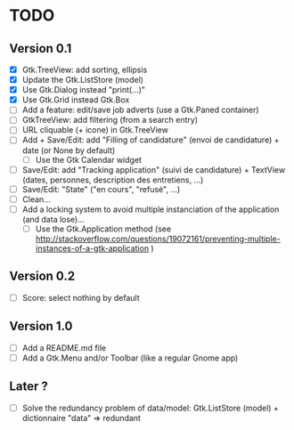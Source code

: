 # TODO

## Version 0.1

- [x] Gtk.TreeView: add sorting, ellipsis
- [x] Update the Gtk.ListStore (model)
- [x] Use Gtk.Dialog instead "print(...)"
- [x] Use Gtk.Grid instead Gtk.Box
- [ ] Add a feature: edit/save job adverts (use a Gtk.Paned container)
- [ ] GtkTreeView: add filtering (from a search entry)
- [ ] URL cliquable (+ icone) in Gtk.TreeView
- [ ] Add + Save/Edit: add "Filling of candidature" (envoi de candidature) + date (or None by default)
    - [ ] Use the Gtk Calendar widget
- [ ] Save/Edit: add "Tracking application" (suivi de candidature) + TextView (dates, personnes, description des entretiens, ...)
- [ ] Save/Edit: "State" ("en cours", "refusé", ...)
- [ ] Clean...
- [ ] Add a locking system to avoid multiple instanciation of the application (and data lose)...
    - [ ] Use the Gtk.Application method (see http://stackoverflow.com/questions/19072161/preventing-multiple-instances-of-a-gtk-application )

## Version 0.2

- [ ] Score: select nothing by default

## Version 1.0

- [ ] Add a README.md file
- [ ] Add a Gtk.Menu and/or Toolbar (like a regular Gnome app)

## Later ?

- [ ] Solve the redundancy problem of data/model: Gtk.ListStore (model) + dictionnaire "data" => redundant
